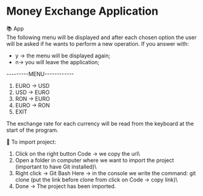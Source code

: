 # Money Exchange Application
📚 App\
The following menu will be displayed and after each chosen option the user will be asked if he wants to perform a new operation. If you answer with:
- y -> the menu will be displayed again;
- n-> you will leave the application;

---------MENU------------
1. EURO -> USD
2. USD -> EURO
3. RON -> EURO
4. EURO -> RON
5. EXIT

The exchange rate for each currency will be read from the keyboard at the start of the program.

📝
To import project:
1. Click on the right button Code -> we copy the url\
2. Open a folder in computer where we want to import the project (important to have Git installed)\
3. Right click -> Git Bash Here -> in the console we write the command: git clone (put the link before clone from click on Code -> copy link)\
4. Done -> The project has been imported.
